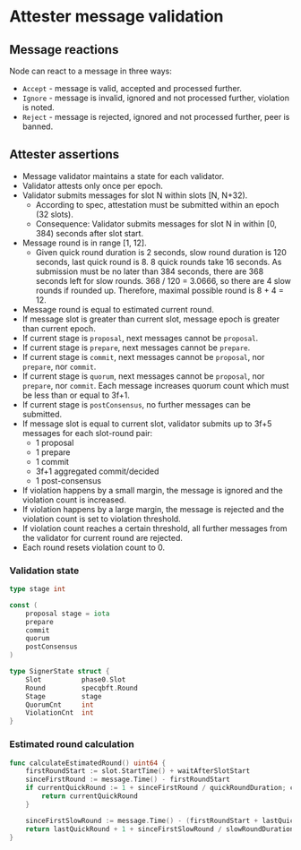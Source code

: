# Attester message validation

## Message reactions

Node can react to a message in three ways:
- `Accept` - message is valid, accepted and processed further.
- `Ignore` - message is invalid, ignored and not processed further, violation is noted.
- `Reject` - message is rejected, ignored and not processed further, peer is banned.

## Attester assertions

- Message validator maintains a state for each validator.
- Validator attests only once per epoch.
- Validator submits messages for slot N within slots [N, N+32).
  - According to spec, attestation must be submitted within an epoch (32 slots).
  - Consequence: Validator submits messages for slot N in within [0, 384) seconds after slot start.
- Message round is in range [1, 12].
  - Given quick round duration is 2 seconds, slow round duration is 120 seconds, last quick round is 8. 8 quick rounds take 16 seconds. As submission must be no later than 384 seconds, there are 368 seconds left for slow rounds. 368 / 120 = 3.0666, so there are 4 slow rounds if rounded up. Therefore, maximal possible round is 8 + 4 = 12.
- Message round is equal to estimated current round.
- If message slot is greater than current slot, message epoch is greater than current epoch.
- If current stage is `proposal`, next messages cannot be `proposal`.
- If current stage is `prepare`, next messages cannot be `prepare`.
- If current stage is `commit`, next messages cannot be `proposal`, nor `prepare`, nor `commit`.
- If current stage is `quorum`, next messages cannot be `proposal`, nor `prepare`, nor `commit`. Each message increases quorum count which must be less than or equal to 3f+1.
- If current stage is `postConsensus`, no further messages can be submitted.
- If message slot is equal to current slot, validator submits up to 3f+5 messages for each slot-round pair:
  - 1 proposal
  - 1 prepare
  - 1 commit
  - 3f+1 aggregated commit/decided
  - 1 post-consensus
- If violation happens by a small margin, the message is ignored and the violation count is increased.
- If violation happens by a large margin, the message is rejected and the violation count is set to violation threshold.
- If violation count reaches a certain threshold, all further messages from the validator for current round are rejected.
- Each round resets violation count to 0.

### Validation state

```go
type stage int

const (
    proposal stage = iota
    prepare
    commit
    quorum
    postConsensus
)

type SignerState struct {
    Slot          phase0.Slot
    Round         specqbft.Round
    Stage         stage
    QuorumCnt     int
    ViolationCnt  int
}
```

### Estimated round calculation 

```go
func calculateEstimatedRound() uint64 {
    firstRoundStart := slot.StartTime() + waitAfterSlotStart
    sinceFirstRound := message.Time() - firstRoundStart
    if currentQuickRound := 1 + sinceFirstRound / quickRoundDuration; currentQuickRound <= lastQuickRound {
        return currentQuickRound
    }

    sinceFirstSlowRound := message.Time() - (firstRoundStart + lastQuickRound * quickRoundDuration)
    return lastQuickRound + 1 + sinceFirstSlowRound / slowRoundDuration
}
```




